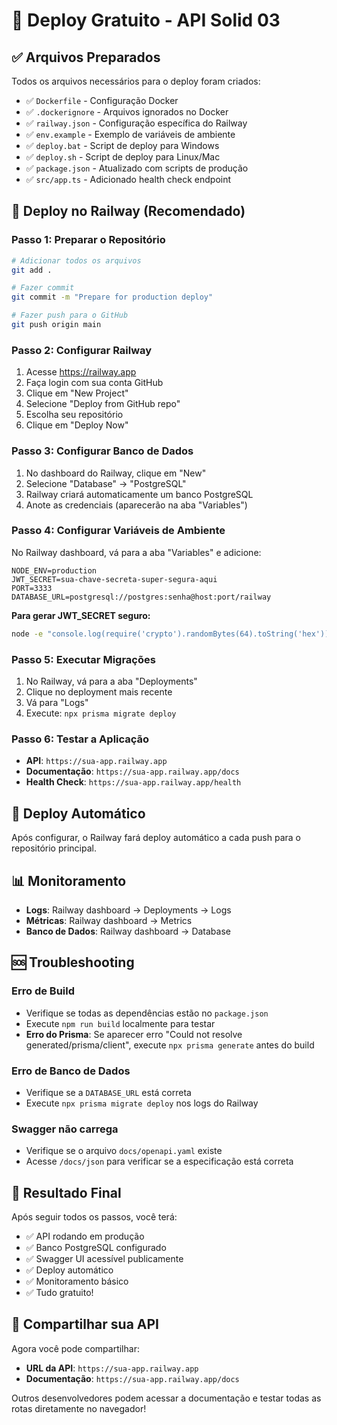 # 🚀 Deploy Gratuito - API Solid 03

## ✅ Arquivos Preparados

Todos os arquivos necessários para o deploy foram criados:

- ✅ `Dockerfile` - Configuração Docker
- ✅ `.dockerignore` - Arquivos ignorados no Docker
- ✅ `railway.json` - Configuração específica do Railway
- ✅ `env.example` - Exemplo de variáveis de ambiente
- ✅ `deploy.bat` - Script de deploy para Windows
- ✅ `deploy.sh` - Script de deploy para Linux/Mac
- ✅ `package.json` - Atualizado com scripts de produção
- ✅ `src/app.ts` - Adicionado health check endpoint

## 🎯 Deploy no Railway (Recomendado)

### Passo 1: Preparar o Repositório

```bash
# Adicionar todos os arquivos
git add .

# Fazer commit
git commit -m "Prepare for production deploy"

# Fazer push para o GitHub
git push origin main
```

### Passo 2: Configurar Railway

1. Acesse <https://railway.app>
2. Faça login com sua conta GitHub
3. Clique em "New Project"
4. Selecione "Deploy from GitHub repo"
5. Escolha seu repositório
6. Clique em "Deploy Now"

### Passo 3: Configurar Banco de Dados

1. No dashboard do Railway, clique em "New"
2. Selecione "Database" → "PostgreSQL"
3. Railway criará automaticamente um banco PostgreSQL
4. Anote as credenciais (aparecerão na aba "Variables")

### Passo 4: Configurar Variáveis de Ambiente

No Railway dashboard, vá para a aba "Variables" e adicione:

```
NODE_ENV=production
JWT_SECRET=sua-chave-secreta-super-segura-aqui
PORT=3333
DATABASE_URL=postgresql://postgres:senha@host:port/railway
```

**Para gerar JWT_SECRET seguro:**

```bash
node -e "console.log(require('crypto').randomBytes(64).toString('hex'))"
```

### Passo 5: Executar Migrações

1. No Railway, vá para a aba "Deployments"
2. Clique no deployment mais recente
3. Vá para "Logs"
4. Execute: `npx prisma migrate deploy`

### Passo 6: Testar a Aplicação

- **API**: `https://sua-app.railway.app`
- **Documentação**: `https://sua-app.railway.app/docs`
- **Health Check**: `https://sua-app.railway.app/health`

## 🔄 Deploy Automático

Após configurar, o Railway fará deploy automático a cada push para o repositório principal.

## 📊 Monitoramento

- **Logs**: Railway dashboard → Deployments → Logs
- **Métricas**: Railway dashboard → Metrics
- **Banco de Dados**: Railway dashboard → Database

## 🆘 Troubleshooting

### Erro de Build

- Verifique se todas as dependências estão no `package.json`
- Execute `npm run build` localmente para testar
- **Erro do Prisma**: Se aparecer erro "Could not resolve generated/prisma/client", execute `npx prisma generate` antes do build

### Erro de Banco de Dados

- Verifique se a `DATABASE_URL` está correta
- Execute `npx prisma migrate deploy` nos logs do Railway

### Swagger não carrega

- Verifique se o arquivo `docs/openapi.yaml` existe
- Acesse `/docs/json` para verificar se a especificação está correta

## 🎉 Resultado Final

Após seguir todos os passos, você terá:

- ✅ API rodando em produção
- ✅ Banco PostgreSQL configurado
- ✅ Swagger UI acessível publicamente
- ✅ Deploy automático
- ✅ Monitoramento básico
- ✅ Tudo gratuito!

## 📱 Compartilhar sua API

Agora você pode compartilhar:

- **URL da API**: `https://sua-app.railway.app`
- **Documentação**: `https://sua-app.railway.app/docs`

Outros desenvolvedores podem acessar a documentação e testar todas as rotas diretamente no navegador!
